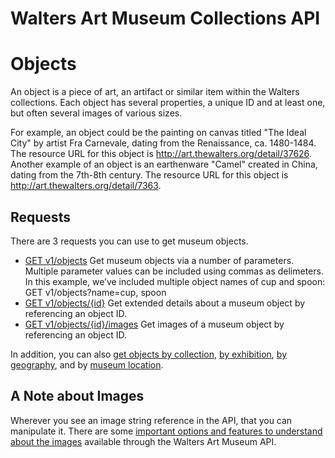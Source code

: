 Walters Art Museum Collections API
===============================================================================


# Objects

An object is a piece of art, an artifact or similar item within the Walters collections. Each object has several properties, a unique ID and at least one, but often several images of various sizes.

For example, an object could be the painting on canvas titled "The Ideal City" by artist Fra Carnevale, dating from the Renaissance, ca. 1480-1484. The resource URL for this object is http://art.thewalters.org/detail/37626. Another example of an object is an earthenware "Camel" created in China, dating from the 7th-8th century. The resource URL for this object is http://art.thewalters.org/detail/7363.


## Requests
There are 3 requests you can use to get museum objects.

- [GET v1/objects](objects-get.md) Get museum objects via a number of parameters. Multiple parameter values can be included using commas as delimeters. In this example, we’ve included multiple object names of cup and spoon: GET v1/objects?name=cup, spoon
- [GET v1/objects/{id}](objects-id.md) Get extended details about a museum object by referencing an object ID.
- [GET v1/objects/{id}/images](object-image-id.md) Get images of a museum object by referencing an object ID.

In addition, you can also [get objects by collection](/collections/collection-objects.md), [by exhibition](/exhibitions/exhibitions-objects.md), [by geography](/geographies/geographies-objects.md), and by [museum location](/locations/locations-objects.md).

## A Note about Images

Wherever you see an image string reference in the API, that you can manipulate it. There are some [important options and features to understand about the images](/images.md) available through the Walters Art Museum API.
